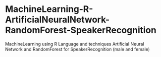 # MachineLearning-R-ArtificialNeuralNetwork-RandomForest-SpeakerRecognition
MachineLearning using R Language  and techniques Artificial Neural Network and RandomForest for SpeakerRecognition (male and female)
